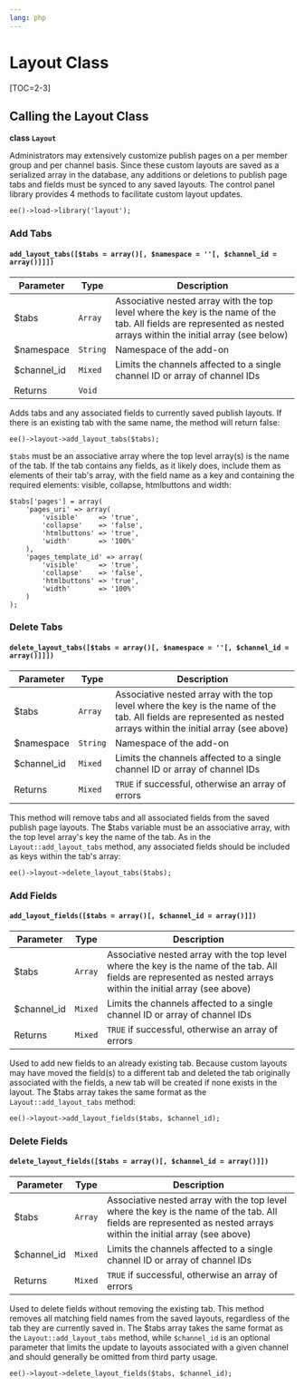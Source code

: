 ```yaml
---
lang: php
---
```


<!--
    This source file is part of the open source project
    ExpressionEngine User Guide (https://github.com/ExpressionEngine/ExpressionEngine-User-Guide)

    @link      https://expressionengine.com/
    @copyright Copyright (c) 2003-2020, Packet Tide, LLC (https://ellislab.com)
    @license   https://expressionengine.com/license Licensed under Apache License, Version 2.0
-->

# Layout Class

[TOC=2-3]

## Calling the Layout Class

**class `Layout`**

Administrators may extensively customize publish pages on a per member group and per channel basis. Since these custom layouts are saved as a serialized array in the database, any additions or deletions to publish page tabs and fields must be synced to any saved layouts. The control panel library provides 4 methods to facilitate custom layout updates.

    ee()->load->library('layout');

### Add Tabs

#### `add_layout_tabs([$tabs = array()[, $namespace = ''[, $channel_id = array()]]])`

| Parameter    | Type     | Description                                                                                                                                                        |
| ------------ | -------- | ------------------------------------------------------------------------------------------------------------------------------------------------------------------ |
| \$tabs       | `Array`  | Associative nested array with the top level where the key is the name of the tab. All fields are represented as nested arrays within the initial array (see below) |
| \$namespace  | `String` | Namespace of the add-on                                                                                                                                            |
| \$channel_id | `Mixed`  | Limits the channels affected to a single channel ID or array of channel IDs                                                                                        |
| Returns      | `Void`   |                                                                                                                                                                    |

Adds tabs and any associated fields to currently saved publish layouts. If there is an existing tab with the same name, the method will return false:

    ee()->layout->add_layout_tabs($tabs);

`$tabs` must be an associative array where the top level array(s) is the name of the tab. If the tab contains any fields, as it likely does, include them as elements of their tab's array, with the field name as a key and containing the required elements: visible, collapse, htmlbuttons and width:

    $tabs['pages'] = array(
        'pages_uri' => array(
            'visible'     => 'true',
            'collapse'    => 'false',
            'htmlbuttons' => 'true',
            'width'       => '100%'
        ),
        'pages_template_id' => array(
            'visible'     => 'true',
            'collapse'    => 'false',
            'htmlbuttons' => 'true',
            'width'       => '100%'
        )
    );

### Delete Tabs

#### `delete_layout_tabs([$tabs = array()[, $namespace = ''[, $channel_id = array()]]])`

| Parameter    | Type     | Description                                                                                                                                                        |
| ------------ | -------- | ------------------------------------------------------------------------------------------------------------------------------------------------------------------ |
| \$tabs       | `Array`  | Associative nested array with the top level where the key is the name of the tab. All fields are represented as nested arrays within the initial array (see above) |
| \$namespace  | `String` | Namespace of the add-on                                                                                                                                            |
| \$channel_id | `Mixed`  | Limits the channels affected to a single channel ID or array of channel IDs                                                                                        |
| Returns      | `Mixed`  | `TRUE` if successful, otherwise an array of errors                                                                                                                 |

This method will remove tabs and all associated fields from the saved publish page layouts. The \$tabs variable must be an associative array, with the top level array's key the name of the tab. As in the `Layout::add_layout_tabs` method, any associated fields should be included as keys within the tab's array:

    ee()->layout->delete_layout_tabs($tabs);

### Add Fields

#### `add_layout_fields([$tabs = array()[, $channel_id = array()]])`

| Parameter    | Type    | Description                                                                                                                                                        |
| ------------ | ------- | ------------------------------------------------------------------------------------------------------------------------------------------------------------------ |
| \$tabs       | `Array` | Associative nested array with the top level where the key is the name of the tab. All fields are represented as nested arrays within the initial array (see above) |
| \$channel_id | `Mixed` | Limits the channels affected to a single channel ID or array of channel IDs                                                                                        |
| Returns      | `Mixed` | `TRUE` if successful, otherwise an array of errors                                                                                                                 |

Used to add new fields to an already existing tab. Because custom layouts may have moved the field(s) to a different tab and deleted the tab originally associated with the fields, a new tab will be created if none exists in the layout. The \$tabs array takes the same format as the `Layout::add_layout_tabs` method:

    ee()->layout->add_layout_fields($tabs, $channel_id);

### Delete Fields

#### `delete_layout_fields([$tabs = array()[, $channel_id = array()]])`

| Parameter    | Type    | Description                                                                                                                                                        |
| ------------ | ------- | ------------------------------------------------------------------------------------------------------------------------------------------------------------------ |
| \$tabs       | `Array` | Associative nested array with the top level where the key is the name of the tab. All fields are represented as nested arrays within the initial array (see above) |
| \$channel_id | `Mixed` | Limits the channels affected to a single channel ID or array of channel IDs                                                                                        |
| Returns      | `Mixed` | `TRUE` if successful, otherwise an array of errors                                                                                                                 |

Used to delete fields without removing the existing tab. This method removes all matching field names from the saved layouts, regardless of the tab they are currently saved in. The \$tabs array takes the same format as the `Layout::add_layout_tabs` method, while `$channel_id` is an optional parameter that limits the update to layouts associated with a given channel and should generally be omitted from third party usage.

    ee()->layout->delete_layout_fields($tabs, $channel_id);

